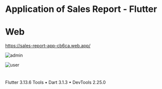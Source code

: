 # Application of Sales Report - Flutter
# Web
https://sales-report-app-cb6ca.web.app/

![admin](https://github.com/dna2121/sales_report_app/assets/80125535/ca22660d-f430-4db0-bf41-faeea4478df1)


![user](https://github.com/dna2121/sales_report_app/assets/80125535/0876c63f-d642-47b5-9043-1ed9e4093402)


# 
Flutter 3.13.6
Tools • Dart 3.1.3 • DevTools 2.25.0
